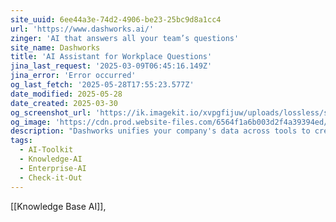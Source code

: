 ```yaml
---
site_uuid: 6ee44a3e-74d2-4906-be23-25bc9d8a1cc4
url: 'https://www.dashworks.ai/'
zinger: 'AI that answers all your team’s questions'
site_name: Dashworks
title: 'AI Assistant for Workplace Questions'
jina_last_request: '2025-03-09T06:45:16.149Z'
jina_error: 'Error occurred'
og_last_fetch: '2025-05-28T17:55:23.577Z'
date_modified: 2025-05-28
date_created: 2025-03-30
og_screenshot_url: 'https://ik.imagekit.io/xvpgfijuw/uploads/lossless/screenshots/20250528_Dashworks_og_screenshot.jpeg'
og_image: 'https://cdn.prod.website-files.com/6564f1a6b003d2f4a39394ed/66199c50193eddf2d2d84709_Dashworks-Open-Graph-Apr-2024.png'
description: "Dashworks unifies your company's data across tools to create a unified knowledge base. Ask questions in natural language and get precise answers instantly."
tags:
  - AI-Toolkit
  - Knowledge-AI
  - Enterprise-AI
  - Check-it-Out
---
```


[[Knowledge Base AI]],